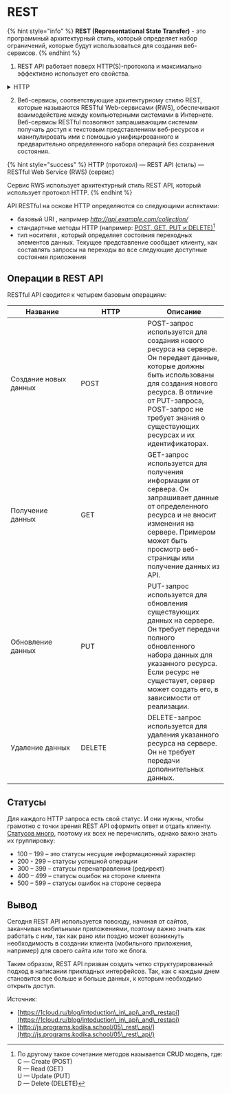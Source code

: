 # REST

{% hint style="info" %}
**REST (Representational State Transfer)** - это программный архитектурный стиль, который определяет набор ограничений, которые будут использоваться для создания веб-сервисов.&#x20;
{% endhint %}

1. REST API работает поверх HTTP(S)-протокола и максимально эффективно использует его свойства.&#x20;

<details>

<summary>HTTP</summary>

**HTTP (HyperText Transfer Protocol)** — протокол прикладного уровня. Обмен сообщениями идёт по схеме «запрос-ответ». Для идентификации ресурсов HTTP использует глобальные URI. В отличие от многих других протоколов, HTTP не сохраняет своего состояния. Это означает отсутствие сохранения промежуточного состояния между парами «запрос-ответ». Компоненты, использующие HTTP, могут самостоятельно осуществлять сохранение информации о состоянии, связанной с последними запросами и ответами (например, «куки» на стороне клиента, «сессии» на стороне сервера).

Подробнее в главе HTTP: [http.md](../../../../devops-for-sa/osnovy-setei/http.md "mention")

</details>

2. Веб-сервисы, соответствующие архитектурному стилю REST, которые называются RESTful Web-сервисами (RWS), обеспечивают взаимодействие между компьютерными системами в Интернете. Веб-сервисы RESTful позволяют запрашивающим системам получать доступ к текстовым представлениям веб-ресурсов и манипулировать ими с помощью унифицированного и предварительно определенного набора операций без сохранения состояния.

{% hint style="success" %}
HTTP (протокол) — REST API (стиль) — RESTful Web Service (RWS) (сервис)

Сервис RWS использует архитектурный стиль REST API, который использует протокол HTTP.&#x20;
{% endhint %}

API RESTful на основе HTTP определяются со следующими аспектами:

* базовый URI , например _http://api.example.com/collection/_
* стандартные методы HTTP (например: [POST, GET, PUT и DELETE)](#user-content-fn-1)[^1]
* тип носителя , который определяет состояния переходных элементов данных. Текущее представление сообщает клиенту, как составлять запросы на переходы во все следующие доступные состояния приложения

## Операции в REST API

RESTful API сводится к четырем базовым операциям:

<table><thead><tr><th width="147.33333333333331">Название</th><th width="139">HTTP</th><th>Описание</th></tr></thead><tbody><tr><td>Создание новых данных</td><td>POST</td><td>POST-запрос используется для создания нового ресурса на сервере. Он передает данные, которые должны быть использованы для создания нового ресурса. В отличие от PUT-запроса, POST-запрос не требует знания о существующих ресурсах и их идентификаторах.</td></tr><tr><td>Получение данных</td><td>GET</td><td>GET-запрос используется для получения информации от сервера. Он запрашивает данные от определенного ресурса и не вносит изменения на сервере. Примером может быть просмотр веб-страницы или получение данных из API.</td></tr><tr><td>Обновление данных</td><td>PUT</td><td>PUT-запрос используется для обновления существующих данных на сервере. Он требует передачи полного обновленного набора данных для указанного ресурса. Если ресурс не существует, сервер может создать его, в зависимости от реализации.</td></tr><tr><td>Удаление данных</td><td>DELETE</td><td>DELETE-запрос используется для удаления указанного ресурса на сервере. Он не требует передачи дополнительных данных.</td></tr></tbody></table>

## Статусы

Для каждого HTTP запроса есть свой статус. И они нужны, чтобы грамотно с точки зрения REST API оформить ответ и отдать клиенту. [Статусов много](https://ru.wikipedia.org/wiki/%D0%A1%D0%BF%D0%B8%D1%81%D0%BE%D0%BA\_%D0%BA%D0%BE%D0%B4%D0%BE%D0%B2\_%D1%81%D0%BE%D1%81%D1%82%D0%BE%D1%8F%D0%BD%D0%B8%D1%8F\_HTTP), поэтому их всех не перечислить, однако важно знать их группировку:

* 100 – 199 – это статусы несущие информационный характер
* 200 - 299 – статусы успешной операции
* 300 – 399 – статусы перенаправления (редирект)
* 400 – 499 – статусы ошибок на стороне клиента
* 500 – 599 – статусы ошибок на стороне сервера

## Вывод

Сегодня REST API используется повсюду, начиная от сайтов, заканчивая мобильными приложениями, поэтому важно знать как работать с ним, так как рано или поздно может возникнуть необходимость в создании клиента (мобильного приложения, например) для своего сайта или того же блога.

Таким образом, REST API призван создать четко структурированный подход в написании прикладных интерфейсов. Так, как с каждым днем становится все больше и больше данных, к которым необходимо открыть доступ.







Источник:&#x20;

* [https://1cloud.ru/blog/intoduction\_in\_api\_and\_restapi](https://1cloud.ru/blog/intoduction\_in\_api\_and\_restapi)
* [http://js.programs.kodika.school/05\_rest\_api/](http://js.programs.kodika.school/05\_rest\_api/)

[^1]: По другому такое сочетание методов называется CRUD модель, где:\
    С — Create (POST)\
    R — Read (GET)\
    U — Update (PUT)\
    D — Delete (DELETE)
